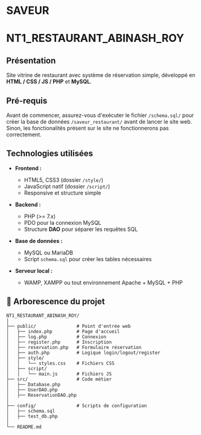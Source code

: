 ﻿# SAVEUR

# NT1_RESTAURANT_ABINASH_ROY

## Présentation

Site vitrine de restaurant avec système de réservation simple, développé en **HTML / CSS / JS / PHP** et **MySQL**.  

## Pré-requis

Avant de commencer, assurez-vous d'exécuter le fichier `/schema.sql/` pour créer la base de données `/saveur_restaurant/` avant de lancer le site web. Sinon, les fonctionalités présent sur le site ne fonctionnerons pas correctement.

## Technologies utilisées

- **Frontend :**
  - HTML5, CSS3 (dossier `/style/`)
  - JavaScript natif (dossier `/script/`)
  - Responsive et structure simple

- **Backend :**
  - PHP (>= 7.x)
  - PDO pour la connexion MySQL
  - Structure **DAO** pour séparer les requêtes SQL

- **Base de données :**
  - MySQL ou MariaDB
  - Script `schema.sql` pour créer les tables nécessaires

- **Serveur local :**
  - WAMP, XAMPP ou tout environnement Apache + MySQL + PHP

## 📂 Arborescence du projet

```plaintext
NT1_RESTAURANT_ABINASH_ROY/
│
├── public/               # Point d'entrée web
│   ├── index.php         # Page d'accueil
│   ├── log.php           # Connexion
│   ├── register.php      # Inscription
│   ├── reservation.php   # Formulaire réservation
│   ├── auth.php          # Logique login/logout/register
│   ├── style/
│   │   └── styles.css    # Fichiers CSS
│   ├── script/
│   │   └── main.js       # Fichiers JS
├── src/                  # Code métier
│   ├── Database.php
│   ├── UserDAO.php
│   ├── ReservationDAO.php
│
├── config/               # Scripts de configuration
│   ├── schema.sql
│   ├── test_db.php
│
└── README.md

